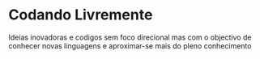 # Codando Livremente 
 Ideias inovadoras e codigos sem foco direcional mas com o objectivo de conhecer novas linguagens e aproximar-se mais do pleno conhecimento
